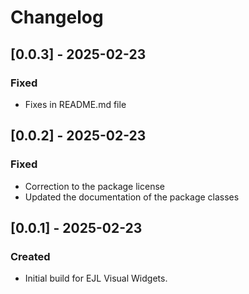 # Changelog

## [0.0.3] - 2025-02-23

### Fixed

- Fixes in README.md file

## [0.0.2] - 2025-02-23

### Fixed

- Correction to the package license
- Updated the documentation of the package classes

## [0.0.1] - 2025-02-23

### Created

- Initial build for EJL Visual Widgets.
